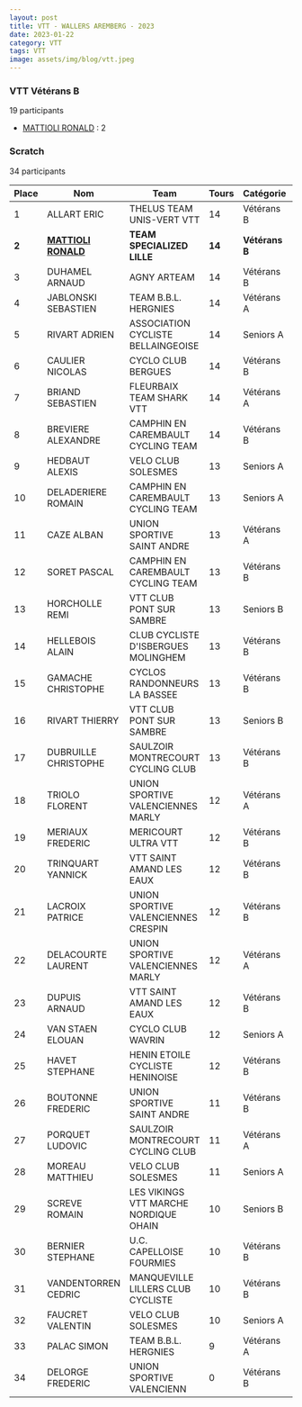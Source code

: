 ```yaml
---
layout: post
title: VTT - WALLERS AREMBERG - 2023
date: 2023-01-22
category: VTT
tags: VTT
image: assets/img/blog/vtt.jpeg
---
```


### VTT Vétérans B
19 participants
- [MATTIOLI RONALD](https://teamspecializedlille.cc/coureurs/mattiolironald) : 2

### Scratch
34 participants

| Place | Nom | Team | Tours | Catégorie | Temps |
|---|---|---|---|---|---|
| 1 | ALLART ERIC | THELUS TEAM UNIS-VERT VTT | 14 | Vétérans B | 0:57:32 | 
| **2** | **[MATTIOLI RONALD](https://teamspecializedlille.cc/coureurs/mattiolironald)** | **TEAM SPECIALIZED LILLE** | **14** | **Vétérans B** | **0:57:58** | 
| 3 | DUHAMEL ARNAUD | AGNY ARTEAM | 14 | Vétérans B | 0:59:10 | 
| 4 | JABLONSKI SEBASTIEN | TEAM B.B.L. HERGNIES | 14 | Vétérans A | 0:59:32 | 
| 5 | RIVART ADRIEN | ASSOCIATION CYCLISTE BELLAINGEOISE | 14 | Seniors A | 0:59:39 | 
| 6 | CAULIER NICOLAS | CYCLO CLUB BERGUES | 14 | Vétérans B | 0:59:42 | 
| 7 | BRIAND SEBASTIEN | FLEURBAIX TEAM SHARK VTT | 14 | Vétérans A | 0:59:49 | 
| 8 | BREVIERE ALEXANDRE | CAMPHIN EN CAREMBAULT CYCLING TEAM | 14 | Vétérans B | 1:0:53 | 
| 9 | HEDBAUT ALEXIS | VELO CLUB SOLESMES | 13 | Seniors A | 0:57:37 | 
| 10 | DELADERIERE ROMAIN | CAMPHIN EN CAREMBAULT CYCLING TEAM | 13 | Seniors A | 0:57:41 | 
| 11 | CAZE ALBAN | UNION SPORTIVE SAINT ANDRE | 13 | Vétérans A | 0:57:46 | 
| 12 | SORET PASCAL | CAMPHIN EN CAREMBAULT CYCLING TEAM | 13 | Vétérans B | 0:57:53 | 
| 13 | HORCHOLLE REMI | VTT  CLUB PONT SUR SAMBRE | 13 | Seniors B | 0:58:8 | 
| 14 | HELLEBOIS ALAIN | CLUB CYCLISTE D'ISBERGUES MOLINGHEM | 13 | Vétérans B | 0:59:19 | 
| 15 | GAMACHE CHRISTOPHE | CYCLOS RANDONNEURS LA BASSEE | 13 | Vétérans B | 0:59:57 | 
| 16 | RIVART THIERRY | VTT  CLUB PONT SUR SAMBRE | 13 | Seniors B | 1:0:7 | 
| 17 | DUBRUILLE CHRISTOPHE | SAULZOIR MONTRECOURT CYCLING CLUB | 13 | Vétérans B | 1:1:9 | 
| 18 | TRIOLO FLORENT | UNION SPORTIVE VALENCIENNES MARLY | 12 | Vétérans A | 0:57:37 | 
| 19 | MERIAUX FREDERIC | MERICOURT ULTRA VTT | 12 | Vétérans B | 0:57:58 | 
| 20 | TRINQUART YANNICK | VTT SAINT AMAND LES EAUX | 12 | Vétérans B | 0:58:32 | 
| 21 | LACROIX PATRICE | UNION SPORTIVE VALENCIENNES CRESPIN | 12 | Vétérans B | 0:58:46 | 
| 22 | DELACOURTE LAURENT | UNION SPORTIVE VALENCIENNES MARLY | 12 | Vétérans A | 0:58:47 | 
| 23 | DUPUIS ARNAUD | VTT SAINT AMAND LES EAUX | 12 | Vétérans B | 1:0:6 | 
| 24 | VAN STAEN ELOUAN | CYCLO CLUB WAVRIN | 12 | Seniors A | 1:0:30 | 
| 25 | HAVET STEPHANE | HENIN ETOILE CYCLISTE HENINOISE | 12 | Vétérans B | 1:1:20 | 
| 26 | BOUTONNE FREDERIC | UNION SPORTIVE SAINT ANDRE | 11 | Vétérans B | 0:58:3 | 
| 27 | PORQUET LUDOVIC | SAULZOIR MONTRECOURT CYCLING CLUB | 11 | Vétérans A | 0:58:59 | 
| 28 | MOREAU MATTHIEU | VELO CLUB SOLESMES | 11 | Seniors A | 0:59:4 | 
| 29 | SCREVE ROMAIN | LES VIKINGS VTT MARCHE NORDIQUE OHAIN | 10 | Seniors B | 0:58:38 | 
| 30 | BERNIER STEPHANE | U.C. CAPELLOISE FOURMIES | 10 | Vétérans B | 0:59:14 | 
| 31 | VANDENTORREN CEDRIC | MANQUEVILLE LILLERS CLUB CYCLISTE | 10 | Vétérans B | 0:59:22 | 
| 32 | FAUCRET VALENTIN | VELO CLUB SOLESMES | 10 | Seniors A | 1:0:49 | 
| 33 | PALAC SIMON | TEAM B.B.L. HERGNIES | 9 | Vétérans A | 1:3:7 | 
| 34 | DELORGE FREDERIC | UNION SPORTIVE VALENCIENN | 0 | Vétérans B | 0:38:53 | 
